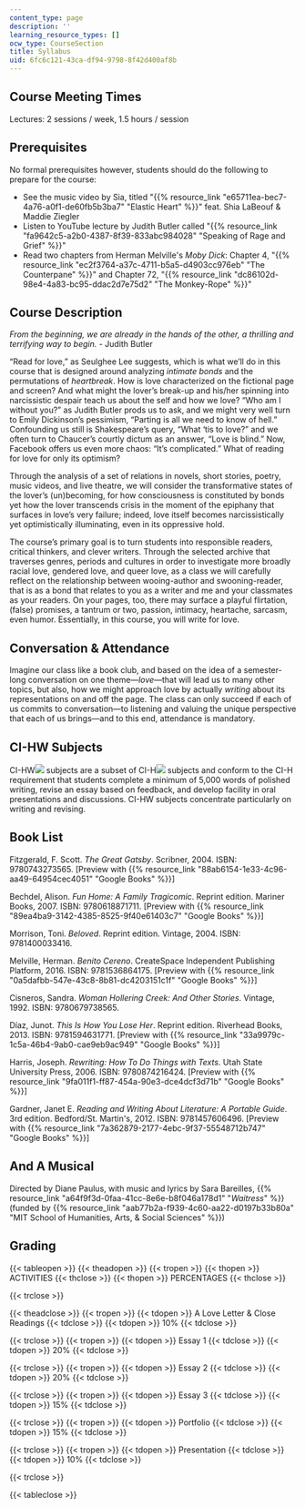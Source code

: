 ```yaml
---
content_type: page
description: ''
learning_resource_types: []
ocw_type: CourseSection
title: Syllabus
uid: 6fc6c121-43ca-df94-9798-8f42d400af8b
---
```


Course Meeting Times
--------------------

Lectures: 2 sessions / week, 1.5 hours / session

Prerequisites
-------------

No formal prerequisites however, students should do the following to prepare for the course:

*   See the music video by Sia, titled "{{% resource_link "e65711ea-bec7-4a76-a0f1-de60fb5b3ba7" "Elastic Heart" %}}" feat. Shia LaBeouf & Maddie Ziegler
*   Listen to YouTube lecture by Judith Butler called "{{% resource_link "fa9642c5-a2b0-4387-8f39-833abc984028" "Speaking of Rage and Grief" %}}"
*   Read two chapters from Herman Melville's _Moby Dick_: Chapter 4, "{{% resource_link "ec2f3764-a37c-4711-b5a5-d4903cc976eb" "The Counterpane" %}}" and Chapter 72, "{{% resource_link "dc86102d-98e4-4a83-bc95-ddac2d7e75d2" "The Monkey-Rope" %}}"

Course Description
------------------

_From the beginning, we are already in the hands of the other, a thrilling and terrifying way to begin._ - Judith Butler

“Read for love,” as Seulghee Lee suggests, which is what we’ll do in this course that is designed around analyzing _intimate bonds_ and the permutations of _heartbreak_. How is love characterized on the fictional page and screen? And what might the lover’s break-up and his/her spinning into narcissistic despair teach us about the self and how we love? “Who am I without you?” as Judith Butler prods us to ask, and we might very well turn to Emily Dickinson’s pessimism, “Parting is all we need to know of hell.” Confounding us still is Shakespeare’s query, “What ‘tis to love?” and we often turn to Chaucer’s courtly dictum as an answer, “Love is blind.” Now, Facebook offers us even more chaos: “It’s complicated.” What of reading for love for only its optimism?

Through the analysis of a set of relations in novels, short stories, poetry, music videos, and live theatre, we will consider the transformative states of the lover’s (un)becoming, for how consciousness is constituted by bonds yet how the lover transcends crisis in the moment of the epiphany that surfaces in love’s very failure; indeed, love itself becomes narcissistically yet optimistically illuminating, even in its oppressive hold.

The course’s primary goal is to turn students into responsible readers, critical thinkers, and clever writers. Through the selected archive that traverses genres, periods and cultures in order to investigate more broadly racial love, gendered love, and queer love, as a class we will carefully reflect on the relationship between wooing-author and swooning-reader, that is as a bond that relates to you as a writer and me and your classmates as your readers. On your pages, too, there may surface a playful flirtation, (false) promises, a tantrum or two, passion, intimacy, heartache, sarcasm, even humor. Essentially, in this course, you will write for love.

Conversation & Attendance
-------------------------

Imagine our class like a book club, and based on the idea of a semester-long conversation on one theme—_love_—that will lead us to many other topics, but also, how we might approach love by actually _writing_ about its representations on and off the page. The class can only succeed if each of us commits to conversation—to listening and valuing the unique perspective that each of us brings—and to this end, attendance is mandatory.

CI-HW Subjects
--------------

CI-HW![](/images/educator/icon-question-cihw.png) subjects are a subset of CI-H![](/images/educator/icon-question-cih.png) subjects and conform to the CI-H requirement that students complete a minimum of 5,000 words of polished writing, revise an essay based on feedback, and develop facility in oral presentations and discussions. CI-HW subjects concentrate particularly on writing and revising.

Book List
---------

Fitzgerald, F. Scott. _The Great Gatsby_. Scribner, 2004. ISBN: 9780743273565. \[Preview with {{% resource_link "88ab6154-1e33-4c96-aa49-64954cec4051" "Google Books" %}}\]

Bechdel, Alison. _Fun Home: A Family Tragicomic_. Reprint edition. Mariner Books, 2007. ISBN: 9780618871711. \[Preview with {{% resource_link "89ea4ba9-3142-4385-8525-9f40e61403c7" "Google Books" %}}\]

Morrison, Toni. _Beloved_. Reprint edition. Vintage, 2004. ISBN: 9781400033416.

Melville, Herman. _Benito Cereno_. CreateSpace Independent Publishing Platform, 2016. ISBN: 9781536864175. \[Preview with {{% resource_link "0a5dafbb-547e-43c8-8b81-dc4203151c1f" "Google Books" %}}\]

Cisneros, Sandra. _Woman Hollering Creek: And Other Stories_. Vintage, 1992. ISBN: 9780679738565.

Díaz, Junot. _This Is How You Lose Her_. Reprint edition. Riverhead Books, 2013. ISBN: 9781594631771. \[Preview with {{% resource_link "33a9979c-1c5a-46b4-9ab0-cae9eb9ac949" "Google Books" %}}\]

Harris, Joseph. _Rewriting: How To Do Things with Texts_. Utah State University Press, 2006. ISBN: 9780874216424. \[Preview with {{% resource_link "9fa011f1-ff87-454a-90e3-dce4dcf3d71b" "Google Books" %}}\]

Gardner, Janet E. _Reading and Writing About Literature: A Portable Guide_. 3rd edition. Bedford/St. Martin's, 2012. ISBN: 9781457606496. \[Preview with {{% resource_link "7a362879-2177-4ebc-9f37-55548712b747" "Google Books" %}}\]

And A Musical
-------------

Directed by Diane Paulus, with music and lyrics by Sara Bareilles, {{% resource_link "a64f9f3d-0faa-41cc-8e6e-b8f046a178d1" "_Waitress_" %}} (funded by {{% resource_link "aab77b2a-f939-4c60-aa22-d0197b33b80a" "MIT School of Humanities, Arts, & Social Sciences" %}})

Grading
-------

{{< tableopen >}}
{{< theadopen >}}
{{< tropen >}}
{{< thopen >}}
ACTIVITIES
{{< thclose >}}
{{< thopen >}}
PERCENTAGES
{{< thclose >}}

{{< trclose >}}

{{< theadclose >}}
{{< tropen >}}
{{< tdopen >}}
A Love Letter & Close Readings
{{< tdclose >}}
{{< tdopen >}}
10%
{{< tdclose >}}

{{< trclose >}}
{{< tropen >}}
{{< tdopen >}}
Essay 1
{{< tdclose >}}
{{< tdopen >}}
20%
{{< tdclose >}}

{{< trclose >}}
{{< tropen >}}
{{< tdopen >}}
Essay 2
{{< tdclose >}}
{{< tdopen >}}
20%
{{< tdclose >}}

{{< trclose >}}
{{< tropen >}}
{{< tdopen >}}
Essay 3
{{< tdclose >}}
{{< tdopen >}}
15%
{{< tdclose >}}

{{< trclose >}}
{{< tropen >}}
{{< tdopen >}}
Portfolio
{{< tdclose >}}
{{< tdopen >}}
15%
{{< tdclose >}}

{{< trclose >}}
{{< tropen >}}
{{< tdopen >}}
Presentation
{{< tdclose >}}
{{< tdopen >}}
10%
{{< tdclose >}}

{{< trclose >}}

{{< tableclose >}}
